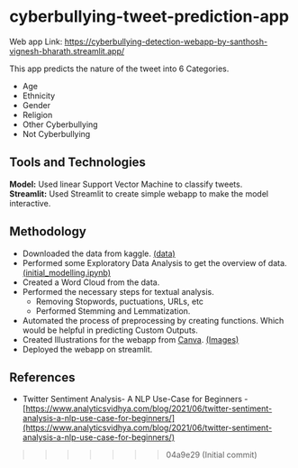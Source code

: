 # cyberbullying-tweet-prediction-app
Web app Link: https://cyberbullying-detection-webapp-by-santhosh-vignesh-bharath.streamlit.app/

This app predicts the nature of the tweet into 6 Categories.

* Age
* Ethnicity
* Gender
* Religion
* Other Cyberbullying
* Not Cyberbullying

## Tools and Technologies  
**Model:** Used linear Support Vector Machine to classify tweets.  
**Streamlit:** Used Streamlit to create simple webapp to make the model interactive.  

## Methodology
* Downloaded the data from kaggle. [(data)](https://www.kaggle.com/datasets/andrewmvd/cyberbullying-classification)
* Performed some Exploratory Data Analysis to get the overview of data. [(initial_modelling.ipynb)](https://github.com/apurvayadav/cyberbullying-tweet-recognition-app/blob/main/initial_modelling.ipynb)
*  Created a Word Cloud from the data.
*  Performed the necessary steps for textual analysis.
    * Removing Stopwords, puctuations, URLs, etc
    * Performed Stemming and Lemmatization.
* Automated the process of preprocessing by creating functions. Which would be helpful in predicting Custom Outputs.
* Created Illustrations for the webapp from [Canva](https://www.canva.com/). [(Images)](https://github.com/apurvayadav/cyberbullying-tweet-recognition-app/tree/main/images)
* Deployed the webapp on streamlit.

## References
* Twitter Sentiment Analysis- A NLP Use-Case for Beginners - [https://www.analyticsvidhya.com/blog/2021/06/twitter-sentiment-analysis-a-nlp-use-case-for-beginners/](https://www.analyticsvidhya.com/blog/2021/06/twitter-sentiment-analysis-a-nlp-use-case-for-beginners/)
>>>>>>> 04a9e29 (Initial commit)
